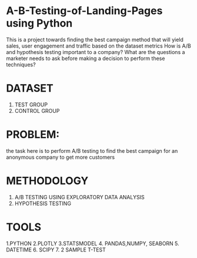 # A-B-Testing-of-Landing-Pages using Python 
This is a project towards finding the best campaign method that will yield sales, user engagement and traffic based on the dataset metrics
How is A/B and hypothesis testing important to a company?
What are the questions a marketer needs to ask before making a decision to perform these techniques?
# DATASET 
1. TEST GROUP
2. CONTROL GROUP
   
# PROBLEM: 
the task here is to perform A/B testing to find the best campaign for an anonymous company to get more customers

# METHODOLOGY
1. A/B TESTING USING EXPLORATORY DATA ANALYSIS
2. HYPOTHESIS TESTING 

# TOOLS
1.PYTHON
2.PLOTLY
3.STATSMODEL
4. PANDAS,NUMPY, SEABORN
5. DATETIME
6. SCIPY
7. 2 SAMPLE T-TEST
